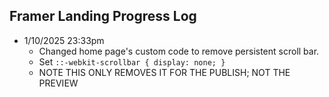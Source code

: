 ## Framer Landing Progress Log

- 1/10/2025 23:33pm
	- Changed home page's custom code to remove persistent scroll bar.
	- Set ```::-webkit-scrollbar { display: none; }```
	- NOTE THIS ONLY REMOVES IT FOR THE PUBLISH; NOT THE PREVIEW


